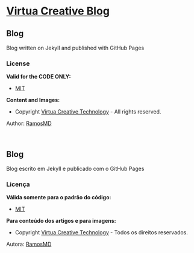 [Virtua Creative Blog](http://virtuacreative.github.io/blog/)
=====


## Blog
Blog written on Jekyll and published with GitHub Pages

### License

**Valid for the CODE ONLY:**

- [MIT](http://opensource.org/licenses/MIT)

**Content and Images:**

- Copyright [Virtua Creative Technology](http://www.virtuacreative.com.br) - All rights reserved.

Author: [RamosMD](https://plus.google.com/u/0/+MarciaDiasRamosMD/posts)

<br/>

## Blog
Blog escrito em Jekyll e publicado com o GitHub Pages

### Licença

**Válida somente para o padrão do código:**

- [MIT](http://opensource.org/licenses/MIT)

**Para conteúdo dos artigos e para imagens:**

- Copyright [Virtua Creative Technology](http://www.virtuacreative.com.br) - Todos os direitos reservados.


Autora: [RamosMD](https://plus.google.com/u/0/+MarciaDiasRamosMD/posts)
